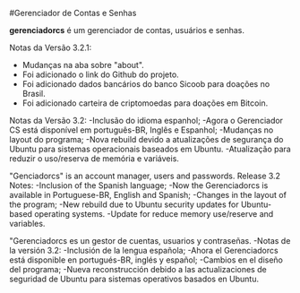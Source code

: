 #Gerenciador de Contas e Senhas

**gerenciadorcs** é um gerenciador de contas, usuários e senhas.

Notas da Versão 3.2.1:
- Mudanças na aba sobre "about".
- Foi adicionado o link do Github do projeto.
- Foi adicionado dados bancários do banco Sicoob para doações no Brasil.
- Foi adicionado carteira de criptomoedas para doações em Bitcoin.

Notas da Versão 3.2:
-Inclusão do idioma espanhol;
-Agora o Gerenciador CS está disponível em português-BR, Inglês e Espanhol;
-Mudanças no layout do programa;
-Nova rebuild devido a atualizações de segurança do Ubuntu para sistemas operacionais baseados em Ubuntu.
-Atualização para reduzir o uso/reserva de memória e variáveis.


"Genciadorcs" is an account manager, users and passwords. 
Release 3.2 Notes:
-Inclusion of the Spanish language;
-Now the Gerenciadorcs is available in Portuguese-BR, English and Spanish;
-Changes in the layout of the program;
-New rebuild due to Ubuntu security updates for Ubuntu-based operating systems.
-Update for reduce memory use/reserve and variables.

"Gerenciadorcs es un gestor de cuentas, usuarios y contraseñas.
-Notas de la versión 3.2:
-Inclusión de la lengua española; 
-Ahora el Gerenciadorcs está disponible en portugués-BR, inglés y español;
-Cambios en el diseño del programa;
-Nueva reconstrucción debido a las actualizaciones de seguridad de Ubuntu para sistemas operativos basados en Ubuntu.
